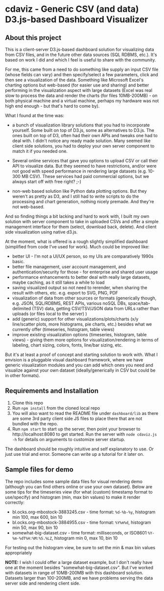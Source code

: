 # cdaviz - Generic CSV (and data) D3.js-based Dashboard Visualizer

## About this project ##

This is a client-server D3.js-based dashboard solution for visualizing data from CSV files, and in the future other data sources (SQL RDBMS, etc.). It's based on work I did and which I feel is useful to share with the community.

For me, this came from a need to do something like supply an input CSV file (whose fields can vary) and then specify/select a few parameters, click and then see a visualization of the data. Something like Microsoft Excel's charting options but web-based (for easier use and sharing) and better performing in the visualization aspect with large datasets (Excel was real slow to process the data and render the charts (for files 10MB-200MB) - on both physical machine and a virtual machine, perhaps my hardware was not high end enough - but that's hard to come by).

What I found at the time was:

* a bunch of visualization library solutions that you had to incorporate yourself. Some built on top of D3.js, some as alternatives to D3.js. The ones built on top of D3, often had their own APIs and tweaks one had to deal with. I didn't notice any ready made solution. Many seemed like client side solutions, you had to deploy your own server component to match it if you needed one.

* Several online services that gave you options to upload CSV or call their API to visualize data. But they seemed to have restrictions, and/or were not good with speed performance in rendering large datasets (e.g. 10-300 MB CSV). These services had paid commercial options, but we always start off with free right? ;-)

* non-web based solution like Python data plotting options. But they weren't as pretty as D3, and I still had to write scripts to do the processing and chart generation, nothing nicely premade. And they're not web-based.

And so finding things a bit lacking and hard to work with, I built my own solution with server component to take in uploaded CSVs and offer a simple management interface for them (select, download back, delete). And client side visualization using native d3.js.

At the moment, what is offered is a rough slightly simplified dashboard (simplified from code I've used for work). Much could be improved like:

* better UI - I'm not a UI/UX person, so my UIs are comparatively 1990s basic.
* better file management, user account management, and authentication/security for those - for enterprise and shared user usage
* performance enhancements to better deal with really large datasets, maybe caching, as it still takes a while to load
* saving visualized output so not need to rerender, when sharing the result with others, etc. e.g. export to SVG, PNG, PDF
* visualization of data from other sources or formats (generically though, e.g. JSON, SQL/RDBMS, REST APIs, various noSQL DBs, space/tab-delimited (TSV) data, getting CSV/TSV/JSON data from URLs rather than uploads (or files local to the server) )
* add (generic) support for other visualizations/plots/charts (x/y line/scatter plots, more histograms, pie charts, etc.) besides what we currently offer (timeseries, histogram, table views)
* improve existing visualization options (timeseries, histogram, table views) - giving them more options for visualization/rendering in terms of labeling, chart sizing, colors, fonts, line/bar sizing, etc.

But it's at least a proof of concept and starting solution to work with. What I envision is a pluggable visual dashboard framework, where we have generic visualization modules and you can add which ones you need and visualize against your own dataset (ideally/generically in CSV but could be in other formats).

## Requirements and Installation ##

1. Clone this repo
2. Run ```npm install``` from the cloned local repo
3. You will also want to read the README file under `dashboard/lib` as there are some 3rd party client side JS files to place there that are not bundled with the repo.
4. Run ```npm start``` to start up the server, then point your browser to http://localhost:8080 to get started. Run the server with ```node cdaviz.js -h``` for details on arguments to customize server startup.

The dashboard should be roughly intuitive and self explanatory to use. Or just use trial and error. Someone can write up a tutorial for it later on.

## Sample files for demo ##

The repo includes some sample data files for visual rendering demo (although you can find others online or use your own dataset). Below are some tips for the timeseries view (for what (custom) timestamp format to use/specify) and histogram (min, max bin values) to make it render correctly:

* bl.ocks.org-mbostock-3883245.csv - time format: `%d-%b-%y`, histogram min 100, max 600, bin 10
* bl.ocks.org-mbostock-3884955.csv - time format: `%Y%m%d`, histogram min 50, max 90, bin 10
* somewhat-big-dataset.csv - time format: milliseconds, or ISO8601 `%Y-%m-%dT%H:%M:%S.%LZ`, histogram min 0, max 10, bin 10

For testing out the histogram view, be sure to set the min & max bin values appropriately

**NOTE:** I wish I could offer a large dataset example, but I don't really have one at the moment besides "somewhat-big-dataset.csv". But I've worked with datasets in range of 10MB-200MB with this dashboard solution. Datasets larger than 100-200MB, and we have problems serving the data server side and rendering client side.
